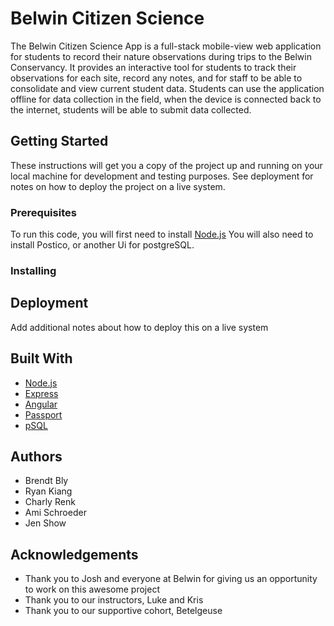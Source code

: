# Belwin Citizen Science 
The Belwin Citizen Science App is a full-stack mobile-view web application for students to record their nature observations during trips to the Belwin Conservancy. It provides an interactive tool for students to track their observations for each site, record any notes, and for staff to be able to consolidate and view current student data. Students can use the application offline for data collection in the field, when the device is connected back to the internet, students will be able to submit data collected.

## Getting Started
These instructions will get you a copy of the project up and running on your local machine for development and testing purposes. See deployment for notes on how to deploy the project on a live system.

### Prerequisites
To run this code, you will first need to install [Node.js](https://nodejs.org/en/)
You will also need to install Postico, or another Ui for postgreSQL.

### Installing

## Deployment
Add additional notes about how to deploy this on a live system

## Built With
* [Node.js](https://nodejs.org/en/)
* [Express](https://expressjs.com/)
* [Angular](https://angularjs.org/)
* [Passport](http://passportjs.org/)
* [pSQL](https://www.postgresql.org/)

## Authors
* Brendt Bly
* Ryan Kiang
* Charly Renk
* Ami Schroeder
* Jen Show

## Acknowledgements
* Thank you to Josh and everyone at Belwin for giving us an opportunity to work on this awesome project
* Thank you to our instructors, Luke and Kris
* Thank you to our supportive cohort, Betelgeuse